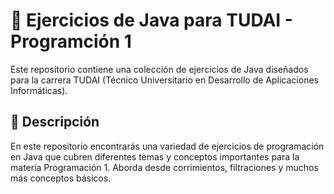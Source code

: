# 🚀 Ejercicios de Java para TUDAI - Programción 1

Este repositorio contiene una colección de ejercicios de Java diseñados para la carrera TUDAI (Técnico Universitario en Desarrollo de Aplicaciones Informáticas).

## 📗 Descripción

En este repositorio encontrarás una variedad de ejercicios de programación en Java que cubren diferentes temas y conceptos importantes para la materia Programación 1. 
Aborda desde corrimientos, filtraciones y muchos más conceptos básicos.
